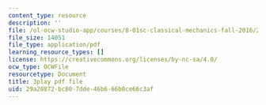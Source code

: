 ```yaml
---
content_type: resource
description: ''
file: /ol-ocw-studio-app/courses/8-01sc-classical-mechanics-fall-2016/29a20872bc807dde46b666b0ce66c3af_30Ww1HsRblM.pdf
file_size: 14051
file_type: application/pdf
learning_resource_types: []
license: https://creativecommons.org/licenses/by-nc-sa/4.0/
ocw_type: OCWFile
resourcetype: Document
title: 3play pdf file
uid: 29a20872-bc80-7dde-46b6-66b0ce66c3af
---
```

